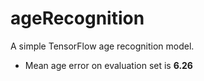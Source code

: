 # ageRecognition
A simple TensorFlow age recognition model.

* Mean age error on evaluation set is **6.26**